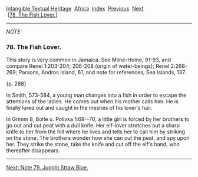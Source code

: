 [Intangible Textual Heritage](../../index)  [Africa](../index) 
[Index](index)  [Previous](jas077n)  [Next](jas079n)   
 \[[78. The Fish Lover.](jas078)\]

------------------------------------------------------------------------

*NOTE:* 

### 78. The Fish Lover.

This story is very common in Jamaica. See Milne-Home, 91-93, and compare
Renel 1:203-204; 206-208 (origin of water-beings); Renel 2:268-269;
Parsons, Andros Island, 61, and note for references; Sea Islands, 137.

{p. 268}

In Smith, 573-584, a young man changes into a fish in order to escape
the attentions of the ladies. He comes out when his mother calls him. He
is finally lured out and caught in the meshes of his lover's hair.

In Grimm 8, Bolte u. Polívka 1:69--70, a little girl is forced by her
brothers to go out and cut peat with a dull knife. Her elf-lover
stretches out a sharp knife to her from the hill where he lives and
tells her to call him by striking on the stone. The brothers wonder how
she can cut the peat, and spy upon her. They strike the stone, take the
knife and cut off the elf's hand, who thereafter disappears.

------------------------------------------------------------------------

[Next: Note 79. Juggin Straw Blue.](jas079n)
